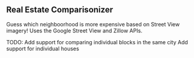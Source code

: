 Real Estate Comparisonizer
--------------------------

Guess which neighboorhood is more expensive based on Street View imagery!
Uses the Google Street View and Zillow APIs.

TODO:
Add support for comparing individual blocks in the same city
Add support for individual houses
